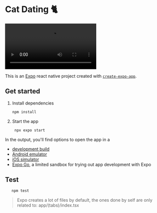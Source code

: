 # Cat Dating 🐈

![Demo](https://github.com/Rolando-Barbella/cat-sample-dating/assets/videos/cat-video.mov)


This is an [Expo](https://expo.dev) react native project created with [`create-expo-app`](https://www.npmjs.com/package/create-expo-app).

## Get started

1. Install dependencies

   ```bash
   npm install
   ```

2. Start the app

   ```bash
    npx expo start
   ```

In the output, you'll find options to open the app in a

- [development build](https://docs.expo.dev/develop/development-builds/introduction/)
- [Android emulator](https://docs.expo.dev/workflow/android-studio-emulator/)
- [iOS simulator](https://docs.expo.dev/workflow/ios-simulator/)
- [Expo Go](https://expo.dev/go), a limited sandbox for trying out app development with Expo

## Test

```bash
   npm test
```

> Expo creates a lot of files by default, the ones done by self are only related to: app/(tabs)/index.tsx